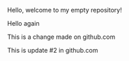 Hello, welcome to my empty repository!

Hello again

This is a change made on github.com

This is update #2 in github.com

